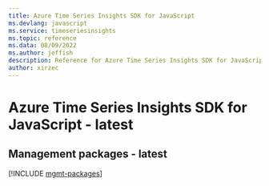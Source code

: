 ```yaml
---
title: Azure Time Series Insights SDK for JavaScript
ms.devlang: javascript
ms.service: timeseriesinsights
ms.topic: reference
ms.data: 08/09/2022
ms.author: jeffish
description: Reference for Azure Time Series Insights SDK for JavaScript
author: xirzec
---
```

# Azure Time Series Insights SDK for JavaScript - latest

## Management packages - latest
[!INCLUDE [mgmt-packages](time-series-insights-mgmt-index.md)]